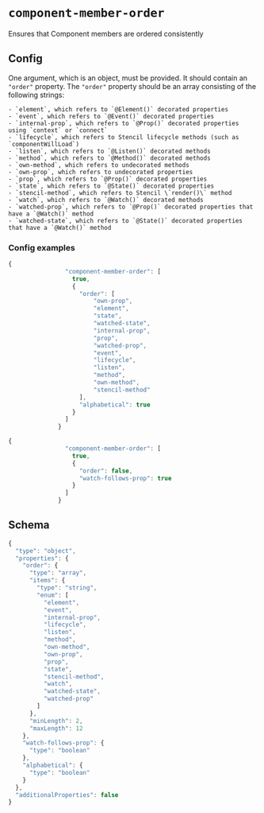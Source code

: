 # `component-member-order`

Ensures that Component members are ordered consistently

## Config

One argument, which is an object, must be provided. It should contain an `"order"` property. The `"order"` property should be an array consisting of the following strings:

    - `element`, which refers to `@Element()` decorated properties
    - `event`, which refers to `@Event()` decorated properties
    - `internal-prop`, which refers to `@Prop()` decorated properties using `context` or `connect`
    - `lifecycle`, which refers to Stencil lifecycle methods (such as `componentWillLoad`)
    - `listen`, which refers to `@Listen()` decorated methods
    - `method`, which refers to `@Method()` decorated methods
    - `own-method`, which refers to undecorated methods
    - `own-prop`, which refers to undecorated properties
    - `prop`, which refers to `@Prop()` decorated properties
    - `state`, which refers to `@State()` decorated properties
    - `stencil-method`, which refers to Stencil \`render()\` method
    - `watch`, which refers to `@Watch()` decorated methods
    - `watched-prop`, which refers to `@Prop()` decorated properties that have a `@Watch()` method
    - `watched-state`, which refers to `@State()` decorated properties that have a `@Watch()` method

### Config examples

```ts
{
                "component-member-order": [
                  true,
                  {
                    "order": [
                        "own-prop",
                        "element",
                        "state",
                        "watched-state",
                        "internal-prop",
                        "prop",
                        "watched-prop",
                        "event",
                        "lifecycle",
                        "listen",
                        "method",
                        "own-method",
                        "stencil-method"
                    ],
                    "alphabetical": true
                  }
                ]
              }
```

```ts
{
                "component-member-order": [
                  true,
                  {
                    "order": false,
                    "watch-follows-prop": true
                  }
                ]
              }
```

## Schema

```ts
{
  "type": "object",
  "properties": {
    "order": {
      "type": "array",
      "items": {
        "type": "string",
        "enum": [
          "element",
          "event",
          "internal-prop",
          "lifecycle",
          "listen",
          "method",
          "own-method",
          "own-prop",
          "prop",
          "state",
          "stencil-method",
          "watch",
          "watched-state",
          "watched-prop"
        ]
      },
      "minLength": 2,
      "maxLength": 12
    },
    "watch-follows-prop": {
      "type": "boolean"
    },
    "alphabetical": {
      "type": "boolean"
    }
  },
  "additionalProperties": false
}
```
